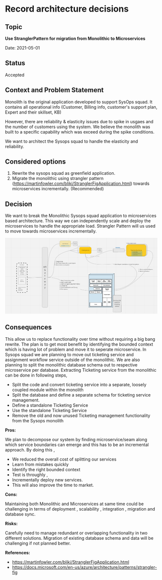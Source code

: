 # Record architecture decisions

## Topic

<b>Use StranglerPattern for migration from Monolithic to Microservices</b>

Date: 2021-05-01

## Status

Accepted

## Context and Problem Statement

Monolith is the original application developed to support SysOps squad. It contains all operational info (Customer, Billing info, customer's support plan, Expert and their skillset, KB)

However, there are reliability & elasticity issues due to spike in usgaes and the number of customers using the system. We believe the monolith was built to a specific capability which was exceed during the spike conditions.

We want to architect the Sysops squad to handle the elasticity and reliability. 

## Considered options

1. Rewrite the sysops squad as greenfield application.
2. Migrate the monolithic using strangler pattern (https://martinfowler.com/bliki/StranglerFigApplication.html) towards microservices incrementally. (Recommended)

## Decision

We want to break the Monolithic Sysops squad application to microservices based architecture. This way we can independently scale and deploy the microservices to handle the appropriate load. 
Strangler Pattern will us used to move towards microservices incrementally.

![](../img/StranglerPattern.PNG)

## Consequences

This allow us to replace functionality over time without requiring a big bang rewrite. 
The plan is to get most benefit by identifying the bounded context which is having lot of problem and move it to seperate microservice. In Sysops squad we are planning to move out ticketing service and assignment workflow service outside of the monolithic. We are also planning to split the monolithic database schema out to respective microservice per database.
Extracting Ticketing service from the monolithic can be done in following steps,


- Split the code and convert ticketing service into a separate, loosely coupled module within the monolith
- Split the database and define a separate schema for ticketing service management.
- Define a standalone Ticketing Service
- Use the standalone Ticketing Service
- Remove the old and now unused Ticketing management functionality from the Sysops monolith


**Pros:** 

We plan to decompose our system by finding microservice/seam along which service boundaries can emerge and this has to be an incremental approach. 
By doing this ,
 - We reduced the overall cost of splitting our services 
 - Learn from mistakes quickly 
 - Identify the right bounded context 
 - Test is throughly ,
 - Incrementally deploy new services. 
 - This will also improve the time to market.


**Cons:** 

Maintaining both Monolithic and Microservices at same time could be challenging in terms of deployment , scalability , integration , migration and database sync.

**Risks:** 

Carefully need to manage redundant or overlapping functionality in two different solutions. Migration of existing database schema and data will be challenging if not planned better.


**References:** 

-   https://martinfowler.com/bliki/StranglerFigApplication.html
-   https://docs.microsoft.com/en-us/azure/architecture/patterns/strangler-fig
